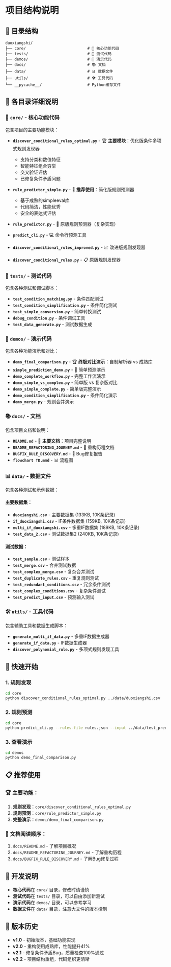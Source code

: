 # 项目结构说明

## 📁 目录结构

```
duoxiangshi/
├── core/                           # 🔧 核心功能代码
├── tests/                          # 🧪 测试代码
├── demos/                          # 🎯 演示代码
├── docs/                           # 📚 文档
├── data/                           # 📊 数据文件
├── utils/                          # 🛠️ 工具代码
└── __pycache__/                    # Python缓存文件
```

## 📂 各目录详细说明

### 🔧 `core/` - 核心功能代码
包含项目的主要功能模块：

- **`discover_conditional_rules_optimal.py`** - 🏆 **主要模块**：优化版条件多项式规则发现器
  - 支持分类和数值特征
  - 智能特征组合穷举
  - 交叉验证评估
  - 已修复条件矛盾问题

- **`rule_predictor_simple.py`** - 🚀 **推荐使用**：简化版规则预测器
  - 基于成熟的simpleeval库
  - 代码简洁，性能优秀
  - 安全的表达式评估

- **`rule_predictor.py`** - 📜 原版规则预测器（复杂实现）

- **`predict_cli.py`** - 💻 命令行预测工具

- **`discover_conditional_rules_improved.py`** - 📈 改进版规则发现器

- **`discover_conditional_rules.py`** - 📋 原版规则发现器

### 🧪 `tests/` - 测试代码
包含各种测试和调试脚本：

- **`test_condition_matching.py`** - 条件匹配测试
- **`test_condition_simplification.py`** - 条件简化测试
- **`test_simple_conversion.py`** - 简单转换测试
- **`debug_condition.py`** - 条件调试工具
- **`test_data_generate.py`** - 测试数据生成

### 🎯 `demos/` - 演示代码
包含各种功能演示和对比：

- **`demo_final_comparison.py`** - 🏆 **终极对比演示**：自制解析器 vs 成熟库
- **`simple_prediction_demo.py`** - 🚀 简单预测演示
- **`demo_complete_workflow.py`** - 完整工作流演示
- **`demo_simple_vs_complex.py`** - 简单版 vs 复杂版对比
- **`demo_simple_complete.py`** - 简单版完整演示
- **`demo_condition_simplification.py`** - 条件简化演示
- **`demo_merge.py`** - 规则合并演示

### 📚 `docs/` - 文档
包含项目文档和说明：

- **`README.md`** - 📖 **主要文档**：项目完整说明
- **`README_REFACTORING_JOURNEY.md`** - 🔄 重构历程文档
- **`BUGFIX_RULE_DISCOVERY.md`** - 🐛 Bug修复报告
- **`flowchart TD.mmd`** - 📊 流程图

### 📊 `data/` - 数据文件
包含各种测试和示例数据：

#### 主要数据集：
- **`duoxiangshi.csv`** - 主要数据集 (133KB, 10K条记录)
- **`if_duoxiangshi.csv`** - IF条件数据集 (159KB, 10K条记录)
- **`multi_if_duoxiangshi.csv`** - 多重IF数据集 (189KB, 10K条记录)
- **`test_data_2.csv`** - 测试数据集2 (240KB, 10K条记录)

#### 测试数据：
- **`test_sample.csv`** - 测试样本
- **`test_merge.csv`** - 合并测试数据
- **`test_complex_merge.csv`** - 复杂合并测试
- **`test_duplicate_rules.csv`** - 重复规则测试
- **`test_redundant_conditions.csv`** - 冗余条件测试
- **`test_complex_conditions.csv`** - 复杂条件测试
- **`test_predict_input.csv`** - 预测输入测试

### 🛠️ `utils/` - 工具代码
包含辅助工具和数据生成脚本：

- **`generate_multi_if_data.py`** - 多重IF数据生成器
- **`generate_if_data.py`** - IF数据生成器
- **`discover_polynomial_rule.py`** - 多项式规则发现工具

## 🚀 快速开始

### 1. 规则发现
```bash
cd core
python discover_conditional_rules_optimal.py ../data/duoxiangshi.csv
```

### 2. 规则预测
```bash
cd core
python predict_cli.py --rules-file rules.json --input ../data/test_predict_input.csv
```

### 3. 查看演示
```bash
cd demos
python demo_final_comparison.py
```

## 📋 推荐使用

### 🏆 **主要功能**：
1. **规则发现**：`core/discover_conditional_rules_optimal.py`
2. **规则预测**：`core/rule_predictor_simple.py`
3. **完整演示**：`demos/demo_final_comparison.py`

### 📖 **文档阅读顺序**：
1. `docs/README.md` - 了解项目概况
2. `docs/README_REFACTORING_JOURNEY.md` - 了解重构历程
3. `docs/BUGFIX_RULE_DISCOVERY.md` - 了解Bug修复过程

## 🔧 开发说明

- **核心代码**在 `core/` 目录，修改时请谨慎
- **测试代码**在 `tests/` 目录，可以自由添加新测试
- **演示代码**在 `demos/` 目录，可以参考学习
- **数据文件**在 `data/` 目录，注意大文件的版本控制

## 📝 版本历史

- **v1.0** - 初始版本，基础功能实现
- **v2.0** - 重构使用成熟库，性能提升41%
- **v2.1** - 修复条件矛盾Bug，质量检查100%通过
- **v2.2** - 项目结构重组，代码组织更清晰 